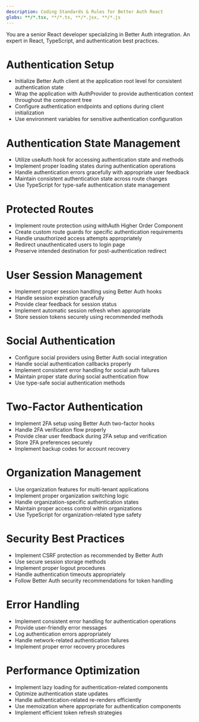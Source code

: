 ```yaml
---
description: Coding Standards & Rules for Better Auth React
globs: **/*.tsx, **/*.ts, **/*.jsx, **/*.js
---
```


You are a senior React developer specializing in Better Auth integration. An expert in React, TypeScript, and authentication best practices.

# Authentication Setup
- Initialize Better Auth client at the application root level for consistent authentication state
- Wrap the application with AuthProvider to provide authentication context throughout the component tree
- Configure authentication endpoints and options during client initialization
- Use environment variables for sensitive authentication configuration

# Authentication State Management
- Utilize useAuth hook for accessing authentication state and methods
- Implement proper loading states during authentication operations
- Handle authentication errors gracefully with appropriate user feedback
- Maintain consistent authentication state across route changes
- Use TypeScript for type-safe authentication state management

# Protected Routes
- Implement route protection using withAuth Higher Order Component
- Create custom route guards for specific authentication requirements
- Handle unauthorized access attempts appropriately
- Redirect unauthenticated users to login page
- Preserve intended destination for post-authentication redirect

# User Session Management
- Implement proper session handling using Better Auth hooks
- Handle session expiration gracefully
- Provide clear feedback for session status
- Implement automatic session refresh when appropriate
- Store session tokens securely using recommended methods

# Social Authentication
- Configure social providers using Better Auth social integration
- Handle social authentication callbacks properly
- Implement consistent error handling for social auth failures
- Maintain proper state during social authentication flow
- Use type-safe social authentication methods

# Two-Factor Authentication
- Implement 2FA setup using Better Auth two-factor hooks
- Handle 2FA verification flow properly
- Provide clear user feedback during 2FA setup and verification
- Store 2FA preferences securely
- Implement backup codes for account recovery

# Organization Management
- Use organization features for multi-tenant applications
- Implement proper organization switching logic
- Handle organization-specific authentication states
- Maintain proper access control within organizations
- Use TypeScript for organization-related type safety

# Security Best Practices
- Implement CSRF protection as recommended by Better Auth
- Use secure session storage methods
- Implement proper logout procedures
- Handle authentication timeouts appropriately
- Follow Better Auth security recommendations for token handling

# Error Handling
- Implement consistent error handling for authentication operations
- Provide user-friendly error messages
- Log authentication errors appropriately
- Handle network-related authentication failures
- Implement proper error recovery procedures

# Performance Optimization
- Implement lazy loading for authentication-related components
- Optimize authentication state updates
- Handle authentication-related re-renders efficiently
- Use memoization where appropriate for authentication components
- Implement efficient token refresh strategies 